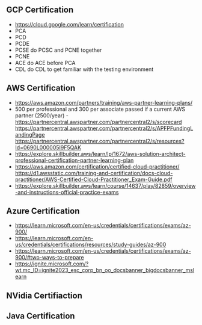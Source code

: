 ## GCP Certification
- https://cloud.google.com/learn/certification
- PCA
- PCD
- PCDE
- PCSE do PCSC and PCNE together
- PCNE
- ACE do ACE before PCA
- CDL do CDL to get familiar with the testing environment

## AWS Certification
- https://aws.amazon.com/partners/training/aws-partner-learning-plans/
- 500 per professional and 300 per associate passed if a current AWS partner (2500/year) - https://partnercentral.awspartner.com/partnercentral2/s/scorecard https://partnercentral.awspartner.com/partnercentral2/s/APFPFundingLandingPage https://partnercentral.awspartner.com/partnercentral2/s/resources?Id=0690L000005I9F5QAK
- https://explore.skillbuilder.aws/learn/lp/1672/aws-solution-architect-professional-certification-partner-learning-plan
- https://aws.amazon.com/certification/certified-cloud-practitioner/ https://d1.awsstatic.com/training-and-certification/docs-cloud-practitioner/AWS-Certified-Cloud-Practitioner_Exam-Guide.pdf
- https://explore.skillbuilder.aws/learn/course/14637/play/82859/overview-and-instructions-official-practice-exams

## Azure Certification
- https://learn.microsoft.com/en-us/credentials/certifications/exams/az-900/
- https://learn.microsoft.com/en-us/credentials/certifications/resources/study-guides/az-900
- https://learn.microsoft.com/en-us/credentials/certifications/exams/az-900/#two-ways-to-prepare
- https://ignite.microsoft.com/?wt.mc_ID=ignite2023_esc_corp_bn_oo_docsbanner_bigdocsbanner_mslearn

## NVidia Certifiaction

## Java Certification

